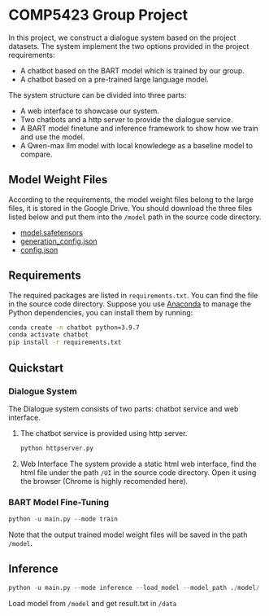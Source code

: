 # COMP5423 Group Project

In this project, we construct a dialogue system based on the project datasets. The system implement the two options provided in the project requirements:

* A chatbot based on the BART model which is trained by our group.
* A chatbot based on a pre-trained large language model.

The system structure can be divided into three parts:

* A web interface to showcase our system.
* Two chatbots and a http server to provide the dialogue service.
* A BART model finetune and inference framework to show how we train and use the model.
* A Qwen-max llm model with local knowledege as a baseline model to compare.

## Model Weight Files

According to the requirements, the model weight files belong to the large files, it is stored in the Google Drive. You should download the three files listed below and put them into the `/model` path in the source code directory.

* [model.safetensors](https://drive.google.com/file/d/16D97cC75pUWmQ0lhgcacx10rfMhTrfMh/view?usp=share_link)
* [generation_config.json](https://drive.google.com/file/d/16ft7nHkyIVpIAGqoxoIGrclxbyqQ7IKN/view?usp=share_link)
* [config.json](https://drive.google.com/file/d/14R4bkcJeicEbNxHWGGLouvQJfrpRpQkB/view?usp=share_link)


## Requirements

The required packages are listed in `requirements.txt`. You can find the file in the source code directory. Suppose you use [Anaconda](https://www.anaconda.com/) to manage the Python dependencies, you can install them by running:

```bash
conda create -n chatbot python=3.9.7
conda activate chatbot
pip install -r requirements.txt
```
## Quickstart

### Dialogue System

The Dialogue system consists of two parts: chatbot service and web interface.

1. The chatbot service is provided using http server.
   ```python
   python httpserver.py
   ```
2. Web Interface
   The system provide a static html web interface, find the html file under the path `/UI` in the source code directory. Open it using the browser (Chrome is highly recomended here).

### BART Model Fine-Tuning

```python
python -u main.py --mode train
```

Note that the output trained model weight files will be saved in the path `/model`.

## Inference

```python
python -u main.py --mode inference --load_model --model_path ./model/
```

Load model from  `/model` and get result.txt in  `/data`